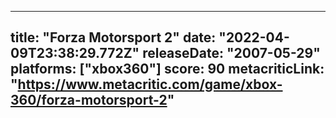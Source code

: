 
---
title: "Forza Motorsport 2"
date: "2022-04-09T23:38:29.772Z"
releaseDate: "2007-05-29"
platforms: ["xbox360"]
score: 90
metacriticLink: "https://www.metacritic.com/game/xbox-360/forza-motorsport-2"
---
